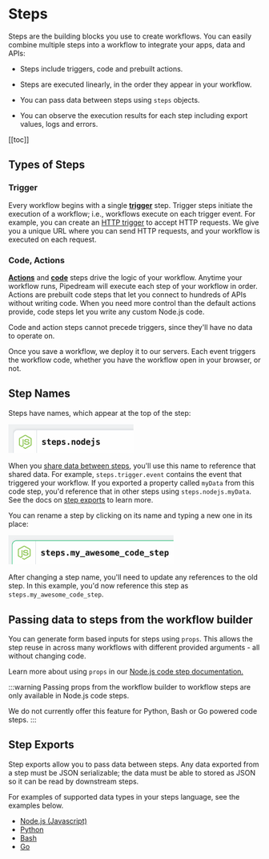 # Steps

Steps are the building blocks you use to create workflows. You can easily combine multiple steps into a workflow to integrate your apps, data and APIs: 

- Steps include triggers, code and prebuilt actions.

- Steps are executed linearly, in the order they appear in your workflow.

- You can pass data between steps using `steps` objects.

- You can observe the execution results for each step including export values, logs and errors.

[[toc]]

## Types of Steps

### Trigger

Every workflow begins with a single [**trigger**](/triggers/) step. Trigger steps initiate the execution of a workflow; i.e., workflows execute on each trigger event. For example, you can create an [HTTP trigger](/triggers/#http) to accept HTTP requests. We give you a unique URL where you can send HTTP requests, and your workflow is executed on each request.

### Code, Actions

[**Actions**](/components/actions/) and [**code**](/code/) steps drive the logic of your workflow. Anytime your workflow runs, Pipedream will execute each step of your workflow in order. Actions are prebuilt code steps that let you connect to hundreds of APIs without writing code. When you need more control than the default actions provide, code steps let you write any custom Node.js code.

Code and action steps cannot precede triggers, since they'll have no data to operate on.

Once you save a workflow, we deploy it to our servers. Each event triggers the workflow code, whether you have the workflow open in your browser, or not.

## Step Names

Steps have names, which appear at the top of the step:

<div>
<img width="250" alt="Default step names" src="./images/step-name.png">
</div>

When you [share data between steps](#step-exports), you'll use this name to reference that shared data. For example, `steps.trigger.event` contains the event that triggered your workflow. If you exported a property called `myData` from this code step, you'd reference that in other steps using `steps.nodejs.myData`. See the docs on [step exports](#step-exports) to learn more.

You can rename a step by clicking on its name and typing a new one in its place:

<div>
<img width="330" alt="New step name" src="./images/new-step-name.png">
</div>

After changing a step name, you'll need to update any references to the old step. In this example, you'd now reference this step as `steps.my_awesome_code_step`.

## Passing data to steps from the workflow builder

You can generate form based inputs for steps using `props`. This allows the step reuse in across many workflows with different provided arguments - all without changing code.

Learn more about using `props` in our [Node.js code step documentation.](/code/nodejs/#passing-props-to-code-steps)

:::warning
Passing props from the workflow builder to workflow steps are only available in Node.js code steps.

We do not currently offer this feature for Python, Bash or Go powered code steps.
:::

## Step Exports

Step exports allow you to pass data between steps. Any data exported from a step must be JSON serializable; the data must be able to stored as JSON so it can be read by downstream steps.

For examples of supported data types in your steps language, see the examples below.

* [Node.js (Javascript)](/code/nodejs/#sharing-data-between-steps)
* [Python](/code/python/#sharing-data-between-steps)
* [Bash](/code/bash/#sharing-data-between-steps)
* [Go](/code/go/#sharing-data-between-steps)

<!--
To share data between steps, you can use **step exports**.

Your trigger step automatically exports the event that triggered your workflow in the variable `steps.trigger.event`. You can reference this variable in any step.

```javascript
async run({ steps, $ }) {
  // In any step, you can reference the contents of the trigger event
  console.log(steps.trigger.event);
}
```

When you export your own data from steps, you'll access it at the variable `steps.[STEP NAME].[EXPORT NAME]`. For example, a code step might export data at `steps.nodejs.myData`.

### Exporting data in code steps

You can export data from code steps in one of two ways: using named exports or `return`.

#### Using `return`

When you use return, the exported data will appear at `steps.[STEP NAME].$return_value`. For example, if you run the code below in a step named `nodejs`, you'd reference the returned data using `steps.nodejs.$return_value`.

```javascript
async run({ steps, $ }) {
  return "data"
}
```

#### Using `$.export`

You can also use `$.export` to return named exports from an action. `$export` takes the name of the export as the first argument, and the value to export as the second argument:

```javascript
async run({ steps, $ }) {
  $.export("name", "value")
}
```

When your workflow runs, you'll see the named exports appear below your step, with the data you exported. You can reference these exports in other steps using `steps.[STEP NAME].[EXPORT NAME]`.
-->

<Footer />
